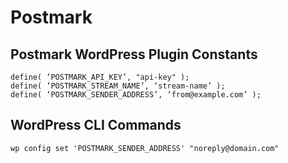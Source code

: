 # Postmark
## Postmark WordPress Plugin Constants
```
define( ‘POSTMARK_API_KEY’, "api-key" );
define( ‘POSTMARK_STREAM_NAME’, ‘stream-name’ );
define( ‘POSTMARK_SENDER_ADDRESS’, ‘from@example.com’ );
```
## WordPress CLI Commands
```
wp config set 'POSTMARK_SENDER_ADDRESS' "noreply@domain.com"
```